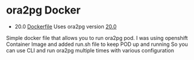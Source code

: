 # ora2pg Docker 
* 20.0 [Dockerfile](https://github.com/Guy-Incognito/ora2pg/blob/20.0/Dockerfile) Uses ora2pg version [20.0](https://github.com/darold/ora2pg/releases/tag/v20.0)


Simple docker file that allows you to run ora2pg pod. I was using openshift Container Image and added run.sh file to keep POD up and running
So you can use CLI and run ora2pg multiple times with various configuration
